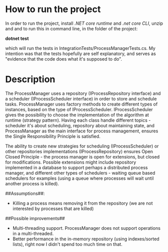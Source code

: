 # How to run the project #
In order to run the project, install *.NET core runtime* and *.net core CLI*, unzip and  and to run this in command line, in the folder of the project:

**dotnet test**

which will run the tests in IntegrationTests/ProcessManagerTests.cs. My intention was that the tests hopefully are self explanatory, and serves as "evidence that the code does what it's supposed to do".


# Description #
The ProcessManager uses a repository (IProcessRepository interface) and a scheduler (IProcessScheduler interface) in order to store and schedule tasks. ProcessManager uses factory methods to create different types of instances, based on the type of IProcessScheduler. IProcessScheduler gives the possibility to choose the implementation of the algorithm at runtime (strategy pattern). Having each class handle different topics - scheduler it's about scheduling, repository about maintaining state, and ProcessManager as the main interface for process management, ensures the Single Responsibility Principle is satisfied.

The ability to create new strategies for scheduling (IProcessScheduler) or other repositories implementations (IProcessRepository) ensures Open Closed Principle - the process manager is open for extensions,  but closed for modifications. Possible extensions might include repository implemented in a database to support perhaps a distributed process manager, and different other types of schedulers - waiting queue based schedulers for examples (using a queue where processes will wait until another process is killed).


##Assumptions##:
- Killing a process means removing it from the repository (we are not interested by processes that are killed)

##Possible improvements##
- Multi-threading support. ProcessManager does not support operations in a multi-threaded. 
- Better performance in the in-memory repository (using indexes/sorted lists), right now I didn't spend too much time on that.
